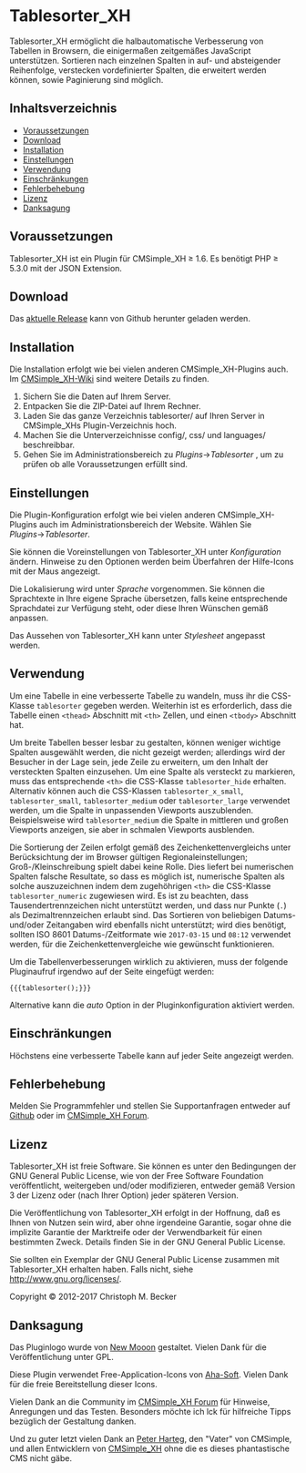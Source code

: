 # Tablesorter\_XH

Tablesorter\_XH ermöglicht die halbautomatische Verbesserung von
Tabellen in Browsern, die einigermaßen zeitgemäßes JavaScript
unterstützen. Sortieren nach einzelnen Spalten in auf- und absteigender
Reihenfolge, verstecken vordefinierter Spalten, die erweitert werden
können, sowie Paginierung sind möglich.

## Inhaltsverzeichnis

  - [Voraussetzungen](#voraussetzungen)
  - [Download](#download)
  - [Installation](#installation)
  - [Einstellungen](#einstellungen)
  - [Verwendung](#verwendung)
  - [Einschränkungen](#einschränkungen)
  - [Fehlerbehebung](#fehlerbehebung)
  - [Lizenz](#lizenz)
  - [Danksagung](#danksagung)

## Voraussetzungen

Tablesorter\_XH ist ein Plugin für CMSimple\_XH ≥ 1.6. Es benötigt PHP ≥
5.3.0 mit der JSON Extension.

## Download

Das [aktuelle Release](https://github.com/cmb69/tablesorter_xh/releases/latest)
kann von Github herunter geladen werden.

## Installation

Die Installation erfolgt wie bei vielen anderen CMSimple\_XH-Plugins
auch. Im
[CMSimple\_XH-Wiki](https://wiki.cmsimple-xh.org/doku.php/de:installation#plugins)
sind weitere Details zu finden.

1.  Sichern Sie die Daten auf Ihrem Server.
2.  Entpacken Sie die ZIP-Datei auf Ihrem Rechner.
3.  Laden Sie das ganze Verzeichnis tablesorter/ auf Ihren Server in
    CMSimple\_XHs Plugin-Verzeichnis hoch.
4.  Machen Sie die Unterverzeichnisse config/, css/ und languages/
    beschreibbar.
5.  Gehen Sie im Administrationsbereich zu *Plugins*→*Tablesorter* , um
    zu prüfen ob alle Voraussetzungen erfüllt sind.

## Einstellungen

Die Plugin-Konfiguration erfolgt wie bei vielen anderen
CMSimple\_XH-Plugins auch im Administrationsbereich der Website. Wählen
Sie *Plugins*→*Tablesorter*.

Sie können die Voreinstellungen von Tablesorter\_XH unter
*Konfiguration* ändern. Hinweise zu den Optionen werden beim Überfahren
der Hilfe-Icons mit der Maus angezeigt.

Die Lokalisierung wird unter *Sprache* vorgenommen. Sie können die
Sprachtexte in Ihre eigene Sprache übersetzen, falls keine entsprechende
Sprachdatei zur Verfügung steht, oder diese Ihren Wünschen gemäß
anpassen.

Das Aussehen von Tablesorter\_XH kann unter *Stylesheet* angepasst
werden.

## Verwendung

Um eine Tabelle in eine verbesserte Tabelle zu wandeln, muss ihr die
CSS-Klasse `tablesorter` gegeben werden. Weiterhin ist es erforderlich,
dass die Tabelle einen `<thead>` Abschnitt mit `<th>` Zellen, und einen
`<tbody>` Abschnitt hat.

Um breite Tabellen besser lesbar zu gestalten, können weniger wichtige
Spalten ausgewählt werden, die nicht gezeigt werden; allerdings wird der
Besucher in der Lage sein, jede Zeile zu erweitern, um den Inhalt der
versteckten Spalten einzusehen. Um eine Spalte als versteckt zu
markieren, muss das entsprechende `<th>` die CSS-Klasse
`tablesorter_hide` erhalten. Alternativ können auch die CSS-Klassen
`tablesorter_x_small`, `tablesorter_small`, `tablesorter_medium` oder
`tablesorter_large` verwendet werden, um die Spalte in unpassenden
Viewports auszublenden. Beispielsweise wird `tablesorter_medium` die
Spalte in mittleren und großen Viewports anzeigen, sie aber in schmalen
Viewports ausblenden.

Die Sortierung der Zeilen erfolgt gemäß des Zeichenkettenvergleichs
unter Berücksichtung der im Browser gültigen Regionaleinstellungen;
Groß-/Kleinschreibung spielt dabei keine Rolle. Dies liefert bei
numerischen Spalten falsche Resultate, so dass es möglich ist,
numerische Spalten als solche auszuzeichnen indem dem zugehöhrigen
`<th>` die CSS-Klasse `tablesorter_numeric` zugewiesen wird. Es ist zu
beachten, dass Tausendertrennzeichen nicht unterstützt werden, und dass
nur Punkte (`.`) als Dezimaltrennzeichen erlaubt sind. Das Sortieren von
beliebigen Datums- und/oder Zeitangaben wird ebenfalls nicht
unterstützt; wird dies benötigt, sollten ISO 8601 Datums-/Zeitformate
wie `2017-03-15` und `08:12` verwendet werden, für die
Zeichenkettenvergleiche wie gewünscht funktionieren.

Um die Tabellenverbesserungen wirklich zu aktivieren, muss der folgende
Pluginaufruf irgendwo auf der Seite eingefügt werden:

    {{{tablesorter();}}}

Alternative kann die *auto* Option in der Pluginkonfiguration aktiviert
werden.

## Einschränkungen

Höchstens eine verbesserte Tabelle kann auf jeder Seite angezeigt
werden.

## Fehlerbehebung

Melden Sie Programmfehler und stellen Sie Supportanfragen entweder auf
[Github](https://github.com/cmb69/tablesorter_xh/issues) oder im
[CMSimple_XH Forum](https://cmsimpleforum.com/).

## Lizenz

Tablesorter\_XH ist freie Software. Sie können es unter den Bedingungen der
GNU General Public License, wie von der Free Software Foundation
veröffentlicht, weitergeben und/oder modifizieren, entweder gemäß
Version 3 der Lizenz oder (nach Ihrer Option) jeder späteren Version.

Die Veröffentlichung von Tablesorter\_XH erfolgt in der Hoffnung, daß es
Ihnen von Nutzen sein wird, aber ohne irgendeine Garantie, sogar ohne
die implizite Garantie der Marktreife oder der Verwendbarkeit für einen
bestimmten Zweck. Details finden Sie in der GNU General Public License.

Sie sollten ein Exemplar der GNU General Public License zusammen mit
Tablesorter\_XH erhalten haben. Falls nicht, siehe
http://www.gnu.org/licenses/.

Copyright © 2012-2017 Christoph M. Becker

## Danksagung

Das Pluginlogo wurde von [New Mooon](http://code.google.com/u/newmooon/)
gestaltet. Vielen Dank für die Veröffentlichung unter GPL.

Diese Plugin verwendet Free-Application-Icons von
[Aha-Soft](http://www.aha-soft.com/). Vielen Dank für die freie
Bereitstellung dieser Icons.

Vielen Dank an die Community im [CMSimple\_XH
Forum](http://www.cmsimpleforum.com/) für Hinweise, Anregungen und das
Testen. Besonders möchte ich lck für hilfreiche Tipps bezüglich der
Gestaltung danken.

Und zu guter letzt vielen Dank an [Peter Harteg](http://www.harteg.dk/),
den "Vater" von CMSimple, und allen Entwicklern von
[CMSimple\_XH](http://www.cmsimple-xh.org/de/) ohne die es dieses
phantastische CMS nicht gäbe.
